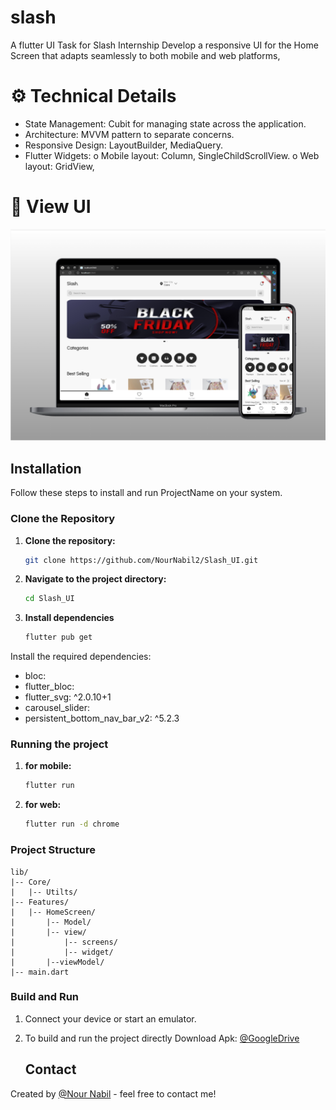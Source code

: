# slash
A flutter UI Task for Slash Internship 
Develop a responsive UI for the Home Screen that adapts seamlessly to both mobile and 
web platforms,

# ⚙ Technical Details
- State Management: Cubit for managing state across the application.
- Architecture: MVVM pattern to separate concerns.
- Responsive Design: LayoutBuilder, MediaQuery.
- Flutter Widgets:
    o Mobile layout: Column, SingleChildScrollView.
    o Web layout: GridView,
  
# 📸 View UI
![Code Alpha Internship completion certificate](https://github.com/NourNabil2/Slash_UI/blob/main/review.png)

## Installation

Follow these steps to install and run ProjectName on your system.

### Clone the Repository
1. **Clone the repository:**
   ```bash
   git clone https://github.com/NourNabil2/Slash_UI.git

2. **Navigate to the project directory:**
    ```bash
    cd Slash_UI

3. **Install dependencies**
    ```bash
    flutter pub get
    
 Install the required dependencies:
 - bloc:
 - flutter_bloc:
 - flutter_svg: ^2.0.10+1
 - carousel_slider:
 - persistent_bottom_nav_bar_v2: ^5.2.3

### Running the project

1. **for mobile:**
    ```bash
    flutter run

2. **for web:**
    ```bash
    flutter run -d chrome

### Project Structure
    lib/
    |-- Core/
    |   |-- Utilts/
    |-- Features/
    |   |-- HomeScreen/
    |       |-- Model/
    |       |-- view/
    |           |-- screens/
    |           |-- widget/
    |       |--viewModel/
    |-- main.dart
    
### Build and Run

1. Connect your device or start an emulator.

2. To build and run the project directly Download Apk: [@GoogleDrive](https://drive.google.com/file/d/1Gf3kxDpHtPoIlgGg2e8ll5xDDX7Ez434/view?usp=sharing)

   ## Contact
Created by [@Nour Nabil](https://www.linkedin.com/in/nour-nabil-615330217/) - feel free to contact me!

